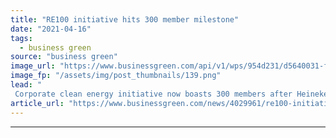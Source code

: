 ```yaml
---
title: "RE100 initiative hits 300 member milestone"
date: "2021-04-16"
tags: 
  - business green
source: "business green"
image_url: "https://www.businessgreen.com/api/v1/wps/954d231/d5640031-fdce-4b59-8cdd-cc05cebc2dfe/5/The-solar-pannels-set-up-above-Zoeterwoude-brewery-help-produce-Sol-beer-185x114.png"
image_fp: "/assets/img/post_thumbnails/139.png"
lead: "
 Corporate clean energy initiative now boasts 300 members after Heineken, Epson, Novartis and LG Energy Solution pledged to switch their operations to renewables ..."
article_url: "https://www.businessgreen.com/news/4029961/re100-initiative-hits-300-member-milestone"
---
```


---
